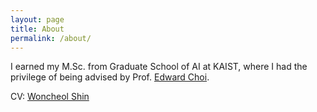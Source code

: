 ```yaml
---
layout: page
title: About
permalink: /about/
---
```


I earned my M.Sc. from Graduate School of AI at KAIST, where I had the privilege of being advised by Prof. [Edward Choi](https://mp2893.com/).


CV: [Woncheol Shin][cv]

[cv]: https://pentagonal-course-1a0.notion.site/Woncheol-Shin-e8642801902541da958bfe98025d4643?pvs=4
